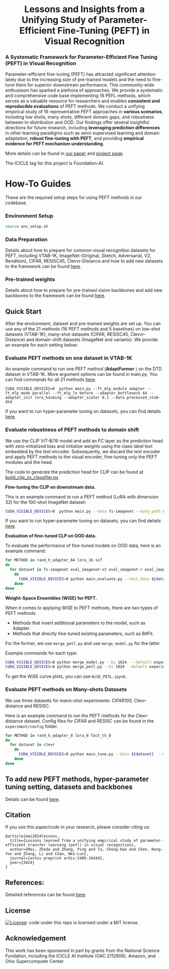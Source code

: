 

<h1 style="font-size: 155 pt;" align=center><strong>Lessons and Insights from a Unifying Study of Parameter-Efficient Fine-Tuning (PEFT) in Visual Recognition</strong></h1>
 
 <h3> A Systematic Framework for Parameter-Efficient Fine Tuning (PEFT) in Visual Recognition </h3>

Parameter-efficient fine-tuning (PEFT) has attracted significant attention lately due to the increasing size of pre-trained models and the need to fine-tune them for superior downstream performance. This community-wide enthusiasm has
sparked a plethora of approaches. We provide a systematic and comprehensive code base implementing 16 PEFL methods, which serves as a valuable resource for researchers and enables **consistent and reproducible evaluations** of PEFT methods. We conduct a unifying empirical study of 16 representative PEFT approaches in **various scenarios**, including low shots, many shots, different domain gaps, and robustness between in-distribution and OOD. Our findings offer several insightful directions for future research, including **leveraging prediction differences** in other learning paradigms such as semi-supervised learning and domain adaptation, **robust fine-tuning with PEFT**, and  providing **empirical evidence for PEFT mechanism understanding**.

More details can be found in [our paper](https://arxiv.org/pdf/2409.16434) and [project page](https://zheda-mai.github.io/PEFT_Vision_CVPR25/). 

The ICICLE tag for this project is Foundation-AI. 

<!--
This code base contains the following features:
1.  [Evaluate a PEFT method on one dataset with selected hyper-parameters](#evaluate-a-peft-method-on-one-dataset-in-vtab-1k)
2. [Run hyper-parameter tuning for PEFT methods](#run-hyper-parameter-tuning-for-vtab-1k)
3. [Evaluate PEFT methods' robustness to domain shift ](#evaluate-robustness-of-peft-methods-to-domain-shift)
4. [Evaluate PEFT methods on Many-shots (full) Datasets](#evaluate-peft-methods-on-many-shots-datasets)

You can extend this code base to include:
1. [New datasets](#to-add-a-new-dataset)
2. [New backbones](#to-add-a-new-backbone) 
3. [New methods](#to-add-a-new-method) 
-->
 
# How-To Guides 
These are the required setup steps for using PEFT methods in our codebase.

### Environment Setup  
```bash  
source env_setup.sh
```  
  
### Data Preparation
Details about how to prepare for common visual recognition datasets for PEFT,  including VTAB-1K, ImageNet-(Original, Sketch, Adversarial, V2, Rendition), CIFAR, RESISC45, Clevvr-Distance and how to add new datasets to the framework can be found [here](https://github.com/OSU-MLB/ViT_PEFT_Vision?tab=readme-ov-file).

### Pre-trained weights
Details about how to prepare for pre-trained vision backbones and add new backbones to the framework can be found [here](https://github.com/OSU-MLB/ViT_PEFT_Vision?tab=readme-ov-file).

  
##  Quick Start
  After the environment, dataset and pre-trained weights are set up. You can use any of the 21 methods (16 PEFT methods and 5 baselines) on low-shot datasets (VTAB-1K), many-shot datasets (CIFAR, RESISC45, Clevvr-Distance) and domain-shift datasets (ImageNet and variants). We provide an example for each setting below:
  
### Evaluate PEFT methods on one dataset in VTAB-1K
An example command to run one PEFT method (**AdaptFormer** ) on the DTD dataset in VTAB-1K. More argument options can be found in main.py. You can find commands for all 21 methods [here](https://github.com/OSU-MLB/ViT_PEFT_Vision?tab=readme-ov-file).

    CUDA_VISIBLE_DEVICES=0  python main.py --ft_mlp_module adapter --ft_mlp_mode parallel --ft_mlp_ln before --adapter_bottleneck 64 --adapter_init lora_kaiming --adapter_scaler 0.1 --data processed_vtab-dtd  
    
If you want to run hyper-parameter tuning on datasets, you can find details [here](https://github.com/OSU-MLB/ViT_PEFT_Vision?tab=readme-ov-file).


### Evaluate robustness of PEFT methods to domain shift  
We use the CLIP ViT-B/16 model and add an FC layer as the prediction head with zero-initialized bias and initialize weights using the class label text embedded by the text encoder. Subsequently, we discard the text encoder and apply PEFT methods to the visual encoder, fine-tuning only the PEFT modules and the head.

The code to generate the prediction head for CLIP can be found at [build_clip_zs_classifier.py](experiment/build_clip_zs_classifier.py).  

**Fine-tuning the CLIP on downstream data.** 

This is an example command to run a PEFT method (LoRA with dimension 32) for the 100-shot ImageNet dataset:
```bash
CUDA_VISIBLE_DEVICES=0  python main.py --data fs-imagenet --data_path data_folder/imagenet/images --warmup_lr_init 1.0e-7 --lr 0.00003 --wd 0.005 --eval_freq 1 --store_ckp --lora_bottleneck 32  --batch_size 256 --final_acc_hp --early_patience 10
```
If you want to run hyper-parameter tuning on datasets, you can find details [here](https://github.com/OSU-MLB/ViT_PEFT_Vision?tab=readme-ov-file).

**Evaluation of fine-tuned CLP on OOD data.**

To evaluate the performance of fine-tuned models on OOD data, here is an example command:

```bash  
for METHOD in rand_h_adapter_64 lora_16 ssf
do
  for dataset in fs-imagenet eval_imagenet-v2 eval_imagenet-r eval_imagenet-a eval_imagenet-s
    do
      CUDA_VISIBLE_DEVICES=0 python main_evaluate.py --test_data ${dataset} --bs 2048 --default experiment/config/clip_fs_imagenet.yml --tune experiment/config/method-imagenet/$METHOD.yml --data_path /research/nfs_chao_209/zheda
    done
done
```  
**Weight-Space Ensembles (WiSE) for PEFT.**

When it comes to applying WiSE to PEFT methods, there are two types of PEFT methods. 
- Methods that insert additional parameters to the model, such as Adapter.
-  Methods that directly fine-tuned existing parameters, such as BitFit. 

For the former, we use `merge_petl.py` and use `merge_model.py` for the latter. 

Example commands for each type:
```bash
CUDA_VISIBLE_DEVICES=0 python merge_model.py --bs 1024  --default experiment/config/clip_fs_imagenet.yml --tune experiment/config/method-imagenet/ln.yml
CUDA_VISIBLE_DEVICES=0 python merge_petl.py --bs 1024 --default experiment/config/clip_fs_imagenet.yml --tune experiment/config/method-imagenet/fact_tk_64.yml
```

To get the WiSE curve plots, you can use `WiSE_PETL.ipynb`.

### Evaluate PEFT methods on Many-shots Datasets
We use three datasets for mann-shot experiments: CIFAR100, Clevr-distance and RESISC.

Here is an example command to run the PEFT methods for the Clevr-distance dataset. Config files for CIFAR and RESISC can be found in the `experiment/config` folder.
```bash
for METHOD in rand_h_adapter_8 lora_8 fact_tk_8 
do
  for dataset in clevr
    do
      CUDA_VISIBLE_DEVICES=0 python main_tune.py --data ${dataset}  --default experiment/config/default_clevr.yml --tune experiment/config/method_clevr/$METHOD.yml --lrwd experiment/config/lr_wd_clevr.yml
    done
done
```


## To add new PEFT methods, hyper-parameter tuning setting, datasets and backbones
Details  can be found [here](https://github.com/OSU-MLB/ViT_PEFT_Vision?tab=readme-ov-file).



## Citation 

If you use this paper/code in your research, please consider citing us:

```
@article{mai2024lessons,
  title={Lessons learned from a unifying empirical study of parameter-efficient transfer learning (petl) in visual recognition},
  author={Mai, Zheda and Zhang, Ping and Tu, Cheng-Hao and Chen, Hong-You and Zhang, Li and Chao, Wei-Lun},
  journal={arXiv preprint arXiv:2409.16434},
  year={2024}
}
```

## References:
Detailed references  can be found [here](https://github.com/OSU-MLB/ViT_PEFT_Vision?tab=readme-ov-file).

## License
[![License](https://img.shields.io/badge/License-MIT-yellow.svg)](https://opensource.org/licenses/MIT): code under this repo is licensed under a MIT license.

## Acknowledgement
This work has been sponsored in part by grants from the National Science Fundation, including the ICICLE AI Institute (OAC 2112606), Amazon, and Ohio Supercomputer Center.
